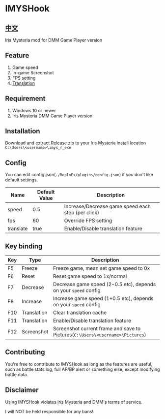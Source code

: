 # IMYSHook

## [中文](README_TC.md)

Iris Mysteria mod for DMM Game Player version

## Feature

1. Game speed
2. In-game Screenshot
3. FPS setting
4. [Translation](Translation.md) 

## Requirement

1. Windows 10 or newer
2. Iris Mysteria DMM Game Player version

## Installation

Download and extract [Release](https://github.com/IrisMystery/IMYSHook/releases) zip to your Iris Mysteria install
location `C:\Users\<username>\imys_r_exe`

## Config

You can edit config.json(`./BepInEx/plugins/config.json`) if you don't like default settings.

| Name      | Default Value | Description                                        |
|-----------|---------------|----------------------------------------------------|
| speed     | 0.5           | Increase/Decrease game speed each step (per click) | 
| fps       | 60            | Override FPS setting                               |
| translate | true          | Enable/Disable translation feature                 |

## Key binding

| Key | Type        | Description                                                                   |
|-----|-------------|-------------------------------------------------------------------------------|
| F5  | Freeze      | Freeze game, mean set game speed to 0x                                        |
| F6  | Reset       | Reset game speed to 1x/normal                                                 | 
| F7  | Decrease    | Decrease game speed (2-0.5 etc), depends on your `speed` config               | 
| F8  | Increase    | Increase game speed (1+0.5 etc), depends on your `speed` config               |
| F10 | Translation | Clear translation cache                                                       |
| F11 | Translation | Enable/Disable translation feature                                            |
| F12 | Screenshot  | Screenshot current frame and save to Pictures(`C:\Users\<username>\Pictures`) |

## Contributing

You're free to contribute to IMYSHook as long as the features are useful, such as battle stats log, full AP/BP alert or
something else, except modifying battle data.

## Disclaimer

Using IMYSHook violates Iris Mysteria and DMM's terms of service.

I will NOT be held responsible for any bans!
